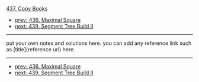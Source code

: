 [437. Copy Books](http://www.lintcode.com/problem/copy-books)

- [prev: 436. Maximal Square](436-maximal-square.md)
- [next: 439. Segment Tree Build II](439-segment-tree-build-ii.md)

---

put your own notes and solutions here.
you can add any reference link such as [title](reference url) here.

---

- [prev: 436. Maximal Square](436-maximal-square.md)
- [next: 439. Segment Tree Build II](439-segment-tree-build-ii.md)
